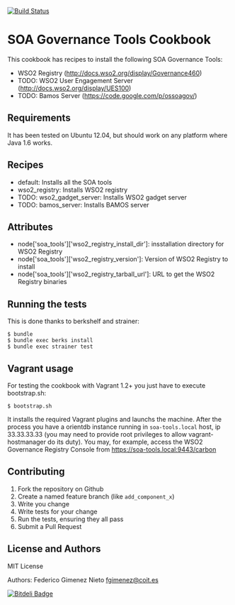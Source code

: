 [![Build Status](https://travis-ci.org/fgimenez/orientdb-cookbook.png)](https://travis-ci.org/fgimenez/soa-tools-cookbook)

SOA Governance Tools Cookbook
=================
This cookbook has recipes to install the following SOA Governance Tools:

* WSO2 Registry (http://docs.wso2.org/display/Governance460)
* TODO: WSO2 User Engagement Server (http://docs.wso2.org/display/UES100)
* TODO: Bamos Server (https://code.google.com/p/ossoagov/)

Requirements
------------

It has been tested on Ubuntu 12.04, but should work on any platform where Java 1.6 works. 

Recipes
-------
* default: Installs all the SOA tools
* wso2_registry: Installs WSO2 registry
* TODO: wso2_gadget_server: Installs WSO2 gadget server
* TODO: bamos_server: Installs BAMOS server

Attributes
----------
* node['soa_tools']['wso2_registry_install_dir']: insstallation directory for WSO2 Registry
* node['soa_tools']['wso2_registry_version']: Version of WSO2 Registry to install
* node['soa_tools']['wso2_registry_tarball_url']: URL to get the WSO2 Registry binaries


Running the tests
-----------------

This is done thanks to berkshelf and strainer:

    $ bundle
    $ bundle exec berks install
    $ bundle exec strainer test

Vagrant usage
-------------

For testing the cookbook with Vagrant 1.2+ you just have to execute bootstrap.sh:

    $ bootstrap.sh

It installs the required Vagrant plugins and launchs the machine. After the process you have a orientdb instance running in ```soa-tools.local``` host, ip 33.33.33.33 (you may need to provide root privileges to allow vagrant-hostmanager do its duty). You may, for example, access the WSO2 Governance Registry Console from https://soa-tools.local:9443/carbon

Contributing
------------

1. Fork the repository on Github
2. Create a named feature branch (like `add_component_x`)
3. Write you change
4. Write tests for your change
5. Run the tests, ensuring they all pass
6. Submit a Pull Request

License and Authors
-------------------
MIT License

Authors: Federico Gimenez Nieto <fgimenez@coit.es>


[![Bitdeli Badge](https://d2weczhvl823v0.cloudfront.net/fgimenez/soa-tools-cookbook/trend.png)](https://bitdeli.com/free "Bitdeli Badge")

